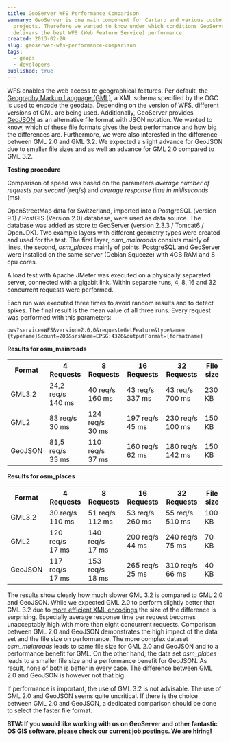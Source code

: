 ```yaml
---
title: GeoServer WFS Performance Comparison
summary: GeoServer is one main component for Cartaro and various customer
  projects. Therefore we wanted to know under which conditions GeoServer
  delivers the best WFS (Web Feature Service) performance.
created: 2013-02-20
slug: geoserver-wfs-performance-comparison
tags:
  - geops
  - developers
published: true
---
```

WFS enables the web access to geographical features. Per default, the [Geography Markup Language (GML)](http://www.opengeospatial.org/standards/gml), a XML schema specified by the OGC is used to encode the geodata. Depending on the version of WFS, different versions of GML are being used. Additionally, GeoServer provides [GeoJSON](http://www.geojson.org) as an alternative file format with JSON notation. We wanted to know, which of these file formats gives the best performance and how big the differences are. Furthermore, we were also interested in the difference between GML 2.0 and GML 3.2. We expected a slight advance for GeoJSON due to smaller file sizes and as well an advance for GML 2.0 compared to GML 3.2.

**Testing procedure**

Comparison of speed was based on the parameters *average number of requests per second* (req/s) and *average response time in milliseconds* (ms).

OpenStreetMap data for Switzerland, imported into a PostgreSQL (version 9.1) / PostGIS (Version 2.0) database, were used as data source. The database was added as store to GeoServer (version 2.3.3 / Tomcat6 / OpenJDK). Two example layers with different geometry types were created and used for the test. The first layer, *osm_mainroads* consists mainly of lines, the second, *osm_places* mainly of points. PostgreSQL and GeoServer were installed on the same server (Debian Squeeze) with 4GB RAM and 8 cpu cores.

A load test with Apache JMeter was executed on a physically separated server, connected with a gigabit link. Within separate runs, 4, 8, 16 and 32 concurrent requests were performed.

Each run was executed three times to avoid random results and to detect spikes. The final result is the mean value of all three runs. Every request was performed with this parameters:

```
ows?service=WFS&version=2.0.0&request=GetFeature&typeName={typename}&count=200&srsName=EPSG:4326&outputFormat={formatname}
```

**Results for osm_mainroads**

<table>
   <tbody>
      <tr>
         <th>Format</th>
         <th>4 Requests</th>
         <th>8 Requests</th>
         <th>16 Requests</th>
         <th>32 Requests</th>
         <th>File size</th>
      </tr>
      <tr>
         <td>GML3.2</td>
         <td>24,2 req/s <br> 140 ms</td>
         <td>40 req/s <br> 160 ms</td>
         <td>43 req/s <br> 337 ms</td>
         <td>43 req/s <br> 700 ms</td>
         <td>230 KB</td>
      </tr>
      <tr>
         <td>GML2</td>
         <td>83 req/s <br> 30 ms</td>
         <td>124 req/s <br> 30 ms</td>
         <td>197 req/s <br> 45 ms</td>
         <td>230 req/s <br> 100 ms</td>
         <td>150 KB</td>
      </tr>
      <tr>
         <td>GeoJSON</td>
         <td>81,5 req/s <br> 33 ms</td>
         <td>110 req/s <br> 37 ms</td>
         <td>160 req/s <br> 62 ms</td>
         <td>180 req/s <br> 142 ms</td>
         <td>150 KB</td>
      </tr>
   </tbody>
</table>

**Results for osm_places**

<table>
   <tbody>
      <tr>
         <th>Format</th>
         <th>4 Requests</th>
         <th>8 Requests</th>
         <th>16 Requests</th>
         <th>32 Requests</th>
         <th>File size</th>
      </tr>
      <tr>
         <td>GML3.2</td>
         <td>30 req/s <br> 110 ms</td>
         <td>51 req/s <br> 112 ms</td>
         <td>53 req/s <br> 260 ms</td>
         <td>55 req/s <br> 510 ms</td>
         <td>100 KB</td>
      </tr>
      <tr>
         <td>GML2</td>
         <td>120 req/s <br> 17 ms</td>
         <td>140 req/s <br> 17 ms</td>
         <td>200 req/s <br> 44 ms</td>
         <td>240 req/s <br> 75 ms</td>
         <td>70 KB</td>
      </tr>
      <tr>
         <td>GeoJSON</td>
         <td>117 req/s <br> 17 ms</td>
         <td>153 req/s <br> 18 ms</td>
         <td>265 req/s <br> 25 ms</td>
         <td>310 req/s <br> 66 ms</td>
         <td>40 KB</td>
      </tr>
   </tbody>
</table>

The results show clearly how much slower GML 3.2 is compared to GML 2.0 and GeoJSON. While we expected GML 2.0 to perform slightly better that GML 3.2 due to [more efficient XML encodings](http://osgeo-org.1560.n6.nabble.com/WFS-1-0-WFS-1-1-and-WFS-2-0-performance-issue-td5034498.html) the size of the difference is surprising. Especially average response time per request becomes unacceptably high with more than eight concurrent requests. Comparison between GML 2.0 and GeoJSON demonstrates the high impact of the data set and the file size on performance. The more complex dataset  *osm_mainroads* leads to same file size for GML 2.0 and GeoJSON and to a performance benefit for GML. On the other hand, the data set *osm_places* leads to a smaller file size and a performance benefit for GeoJSON. As result, none of both is better in every case. The difference between GML 2.0 and GeoJSON is however not that big.

If performance is important, the use of GML 3.2 is not advisable. The use of GML 2.0 and GeoJSON seems quite uncritical. If there is the choice between GML 2.0 and GeoJSON, a dedicated comparison should be done to select the faster file format.

**BTW: If you would like working with us on GeoServer and other fantastic OS GIS software, please check our [current job postings](https://www.geops.de/jobs). We are hiring!**